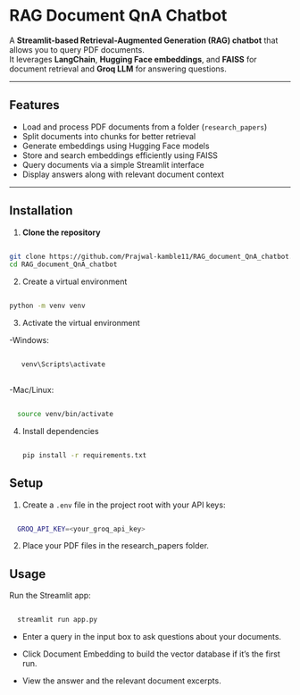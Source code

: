   # RAG Document QnA Chatbot
  
  A **Streamlit-based Retrieval-Augmented Generation (RAG) chatbot** that allows you to query PDF documents.  
  It leverages **LangChain**, **Hugging Face embeddings**, and **FAISS** for document retrieval and **Groq LLM** for answering questions.
  
  ---
  
  ## Features
  
  - Load and process PDF documents from a folder (`research_papers`)
  - Split documents into chunks for better retrieval
  - Generate embeddings using Hugging Face models
  - Store and search embeddings efficiently using FAISS
  - Query documents via a simple Streamlit interface
  - Display answers along with relevant document context
  
  ---
  
  ## Installation
  
  1. **Clone the repository**
  
  ```bash

  git clone https://github.com/Prajwal-kamble11/RAG_document_QnA_chatbot.git
  cd RAG_document_QnA_chatbot

  ```
  
  2. Create a virtual environment
     
  ```bash

  python -m venv venv

  ```
  
  3. Activate the virtual environment
  
  -Windows:
  
  ```bash

     venv\Scripts\activate
     
  ```
  
  -Mac/Linux:
  
  ```bash

    source venv/bin/activate

```
  
  4. Install dependencies
  

     ```bash
     
     pip install -r requirements.txt

     ```
  
  ## Setup
  
  1. Create a ```.env``` file in the project root with your API keys:
  
  ```bash

    GROQ_API_KEY=<your_groq_api_key>

  ```
  2. Place your PDF files in the research_papers folder.
  
  
  ## Usage
  
  Run the Streamlit app:
  
  ```bash

    streamlit run app.py

  ```
  
  - Enter a query in the input box to ask questions about your documents.
  
  - Click Document Embedding to build the vector database if it’s the first run.
  
  - View the answer and the relevant document excerpts.
  
  
  
  
  
  
